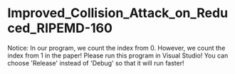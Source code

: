 # Improved_Collision_Attack_on_Reduced_RIPEMD-160

Notice: In our program, we count the index from 0. However, we count the index from 1 in the paper!
Please run this program in Visual Studio! You can choose 'Release' instead of 'Debug' so that it will run faster!
